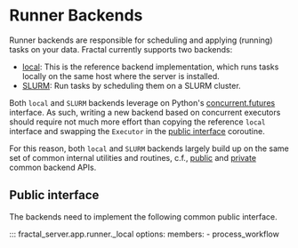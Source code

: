 # Runner Backends

Runner backends are responsible for scheduling and applying (running) tasks on
your data. Fractal currently supports two backends:

* [local](local.md):
    This is the reference backend implementation, which runs tasks locally on
    the same host where the server is installed.
* [SLURM](slurm.md):
    Run tasks by scheduling them on a SLURM cluster.

Both `local` and `SLURM` backends leverage on Python's
[concurrent.futures](https://docs.python.org/3/library/concurrent.futures.html)
interface. As such, writing a new backend based on concurrent executors should
require not much more effort than copying the reference `local` interface
and swapping the `Executor` in the [public interface](#public-interface)
coroutine.

For this reason, both `local` and `SLURM` backends largely build up on the
same set of common internal utilities and routines, c.f.,
[public](../../reference/fractal_server/app/runner/common/) and
[private](../../reference/fractal_server/app/runner/_common/) common backend
APIs.

## Public interface

The backends need to implement the following common public interface.

::: fractal_server.app.runner._local
    options:
        members:
            - process_workflow
